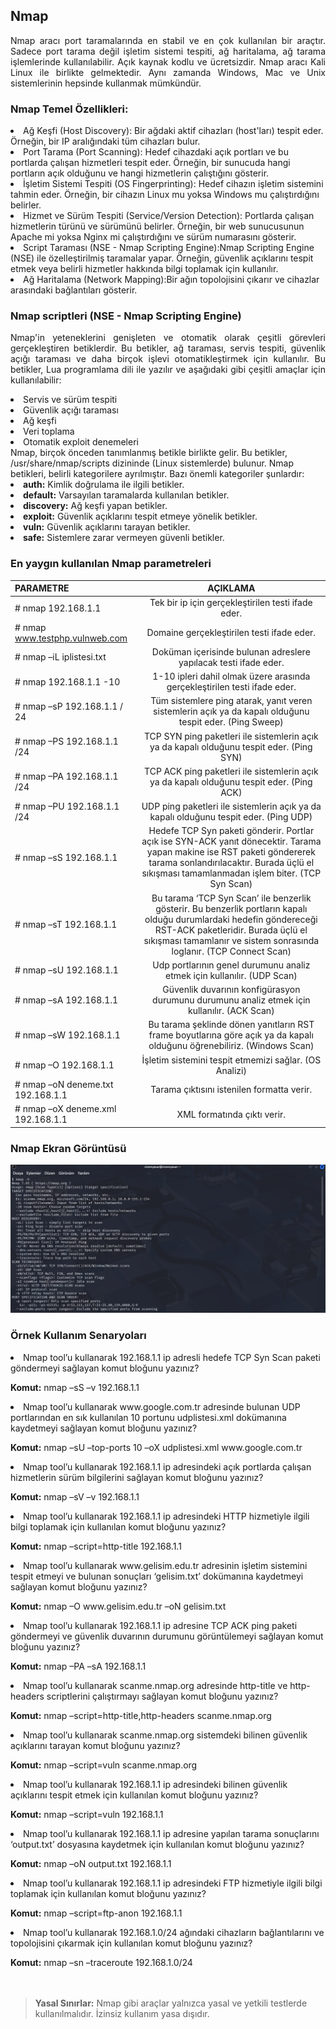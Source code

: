 ## Nmap
<p align="justify">Nmap aracı port taramalarında en stabil ve en çok kullanılan bir araçtır. Sadece port tarama değil işletim sistemi tespiti,
ağ haritalama, ağ tarama işlemlerinde kullanılabilir. Açık kaynak kodlu ve ücretsizdir. Nmap aracı Kali Linux ile birlikte
gelmektedir. Aynı zamanda Windows, Mac ve Unix sistemlerinin hepsinde kullanmak mümkündür.</p>
  
### Nmap Temel Özellikleri:
<li>Ağ Keşfi (Host Discovery): Bir ağdaki aktif cihazları (host'ları) tespit eder. Örneğin, bir IP aralığındaki tüm cihazları bulur. </li>
<li>Port Tarama (Port Scanning):  Hedef cihazdaki açık portları ve bu portlarda çalışan hizmetleri tespit eder. Örneğin, bir sunucuda hangi portların açık olduğunu ve hangi hizmetlerin çalıştığını gösterir. </li>
<li>İşletim Sistemi Tespiti (OS Fingerprinting): Hedef cihazın işletim sistemini tahmin eder. Örneğin, bir cihazın Linux mu yoksa Windows mu çalıştırdığını belirler. </li>
<li>Hizmet ve Sürüm Tespiti (Service/Version Detection): Portlarda çalışan hizmetlerin türünü ve sürümünü belirler. Örneğin, bir web sunucusunun Apache mi yoksa Nginx mi çalıştırdığını ve sürüm numarasını gösterir.</li>
<li>Script Taraması (NSE - Nmap Scripting Engine):Nmap Scripting Engine (NSE) ile özelleştirilmiş taramalar yapar. Örneğin, güvenlik açıklarını tespit etmek veya belirli hizmetler hakkında bilgi toplamak için kullanılır. </li>
<li>Ağ Haritalama (Network Mapping):Bir ağın topolojisini çıkarır ve cihazlar arasındaki bağlantıları gösterir.</li>

### Nmap scriptleri (NSE - Nmap Scripting Engine)
<p align="justify">Nmap'in yeteneklerini genişleten ve otomatik olarak çeşitli görevleri
gerçekleştiren betiklerdir. Bu betikler, ağ taraması, servis tespiti, güvenlik açığı taraması ve daha birçok işlevi
otomatikleştirmek için kullanılır. Bu betikler, Lua programlama dili ile yazılır ve aşağıdaki gibi çeşitli amaçlar için
kullanılabilir:</p>
<li>Servis ve sürüm tespiti</li>
<li>Güvenlik açığı taraması</li>
<li>Ağ keşfi</li>
<li>Veri toplama</li>
<li>Otomatik exploit denemeleri</li>
Nmap, birçok önceden tanımlanmış betikle birlikte gelir. Bu betikler, /usr/share/nmap/scripts dizininde (Linux
sistemlerde) bulunur.
Nmap betikleri, belirli kategorilere ayrılmıştır. Bazı önemli kategoriler şunlardır:
<li><b>auth:</b> Kimlik doğrulama ile ilgili betikler.</li>
<li><b>default:</b> Varsayılan taramalarda kullanılan betikler.</li>
<li><b>discovery:</b> Ağ keşfi yapan betikler.</li>
<li><b>exploit:</b> Güvenlik açıklarını tespit etmeye yönelik betikler.</li>
<li><b>vuln:</b> Güvenlik açıklarını tarayan betikler.</li>
<li><b>safe:</b> Sistemlere zarar vermeyen güvenli betikler.</li>


### En yaygın kullanılan Nmap parametreleri

| PARAMETRE | AÇIKLAMA | 
| :---         |     :---:      |       
| # nmap 192.168.1.1 | Tek bir ip için gerçekleştirilen testi ifade eder. |
| # nmap www.testphp.vulnweb.com | Domaine gerçekleştirilen testi ifade eder. |
| # nmap –iL iplistesi.txt | Doküman içerisinde bulunan adreslere yapılacak testi ifade eder.|
| # nmap 192.168.1.1 -10  | 1-10 ipleri dahil olmak üzere arasında gerçekleştirilen testi ifade eder. |
| # nmap –sP 192.168.1.1 / 24 | Tüm sistemlere ping atarak, yanıt veren sistemlerin açık ya da kapalı olduğunu tespit eder. (Ping Sweep) |
| # nmap –PS 192.168.1.1 /24 | TCP SYN ping paketleri ile sistemlerin açık ya da kapalı olduğunu tespit eder. (Ping SYN) |
| # nmap –PA 192.168.1.1 /24 | TCP ACK ping paketleri ile sistemlerin açık ya da kapalı olduğunu tespit eder. (Ping ACK) |
| # nmap –PU 192.168.1.1 /24 | UDP ping paketleri ile sistemlerin açık ya da kapalı olduğunu tespit eder. (Ping UDP) |
| # nmap –sS 192.168.1.1 | Hedefe TCP Syn paketi gönderir. Portlar açık ise SYN-ACK yanıt dönecektir. Tarama yapan makine ise RST paketi göndererek tarama sonlandırılacaktır. Burada üçlü el sıkışması tamamlanmadan işlem biter. (TCP Syn Scan) |
| # nmap –sT 192.168.1.1 | Bu tarama ‘TCP Syn Scan’ ile benzerlik gösterir. Bu benzerlik portların kapalı olduğu durumlardaki hedefin göndereceği RST-ACK paketleridir. Burada üçlü el sıkışması tamamlanır ve sistem sonrasında loglanır. (TCP Connect Scan) |
| # nmap –sU 192.168.1.1 | Udp portlarının genel durumunu analiz etmek için kullanılır. (UDP Scan) |
| # nmap –sA 192.168.1.1 | Güvenlik duvarının konfigürasyon durumunu durumunu analiz etmek için kullanılır. (ACK Scan) |
| # nmap –sW 192.168.1.1 | Bu tarama şeklinde dönen yanıtların RST frame boyutlarına göre açık ya da kapalı olduğunu öğrenebiliriz. (Windows Scan) |
| # nmap –O 192.168.1.1 | İşletim sistemini tespit etmemizi sağlar. (OS Analizi) |
| # nmap –oN deneme.txt 192.168.1.1 | Tarama çıktısını istenilen formatta verir. |
| # nmap –oX deneme.xml 192.168.1.1 | XML formatında çıktı verir. |


### Nmap Ekran Görüntüsü
![Nmap](https://github.com/cyasar34/SECURITY-IN-WEB-APPLICATIONS/blob/main/nmap.PNG)

### Örnek Kullanım Senaryoları

<p align="justify"><li>Nmap tool’u kullanarak 192.168.1.1 ip adresli hedefe TCP Syn Scan paketi göndermeyi sağlayan komut bloğunu yazınız?</li></p>
<b>Komut:</b> nmap –sS –v 192.168.1.1

<p align="justify"><li>Nmap tool’u kullanarak www.google.com.tr adresinde bulunan UDP portlarından en sık kullanılan 10 portunu udplistesi.xml dokümanına kaydetmeyi sağlayan komut bloğunu yazınız?</li></p>
<b>Komut:</b> nmap –sU –top-ports 10 –oX udplistesi.xml www.google.com.tr

<p align="justify"><li>Nmap tool’u kullanarak 192.168.1.1 ip adresindeki açık portlarda çalışan hizmetlerin sürüm bilgilerini sağlayan komut bloğunu yazınız?</li></p>
<b>Komut:</b> nmap –sV –v 192.168.1.1

<p align="justify"><li>Nmap tool’u kullanarak 192.168.1.1 ip adresindeki HTTP hizmetiyle ilgili bilgi toplamak için kullanılan komut bloğunu yazınız?</li></p>
<b>Komut:</b> nmap –script=http-title 192.168.1.1

<p align="justify"><li>Nmap tool’u kullanarak www.gelisim.edu.tr adresinin işletim sistemini tespit etmeyi ve bulunan sonuçları ‘gelisim.txt’ dokümanına kaydetmeyi sağlayan komut bloğunu yazınız?</li></p>
<b>Komut:</b> nmap –O www.gelisim.edu.tr –oN gelisim.txt

<p align="justify"><li>Nmap tool’u kullanarak 192.168.1.1 ip adresine TCP ACK ping paketi göndermeyi ve güvenlik duvarının durumunu görüntülemeyi sağlayan komut bloğunu yazınız?</li></p>
<b>Komut:</b> nmap –PA –sA 192.168.1.1

<p align="justify"><li>Nmap tool’u kullanarak scanme.nmap.org adresinde http-title ve http-headers scriptlerini çalıştırmayı sağlayan komut bloğunu yazınız?</li></p>
<b>Komut:</b> nmap –script=http-title,http-headers scanme.nmap.org

<p align="justify"><li>Nmap tool’u kullanarak scanme.nmap.org sistemdeki bilinen güvenlik açıklarını tarayan komut bloğunu yazınız?</li></p>
<b>Komut:</b> nmap –script=vuln scanme.nmap.org

<p align="justify"><li>Nmap tool’u kullanarak 192.168.1.1 ip adresindeki bilinen güvenlik açıklarını tespit etmek için kullanılan komut bloğunu yazınız?</li></p>
<b>Komut:</b> nmap –script=vuln 192.168.1.1

<p align="justify"><li>Nmap tool’u kullanarak 192.168.1.1 ip adresine yapılan tarama sonuçlarını ‘output.txt’ dosyasına kaydetmek için kullanılan komut bloğunu yazınız?</li></p>
<b>Komut:</b> nmap –oN output.txt 192.168.1.1

<p align="justify"><li>Nmap tool’u kullanarak 192.168.1.1 ip adresindeki FTP hizmetiyle ilgili bilgi toplamak için kullanılan komut bloğunu yazınız?</li></p>
<b>Komut:</b> nmap –script=ftp-anon 192.168.1.1

<p align="justify"><li>Nmap tool’u kullanarak 192.168.1.0/24 ağındaki cihazların bağlantılarını ve topolojisini çıkarmak için kullanılan komut bloğunu yazınız?</li></p>
<b>Komut:</b> nmap –sn –traceroute 192.168.1.0/24 <br><br><br>


> **Yasal Sınırlar:** Nmap gibi araçlar yalnızca yasal ve yetkili testlerde kullanılmalıdır. İzinsiz kullanım yasa dışıdır. <br>





 

